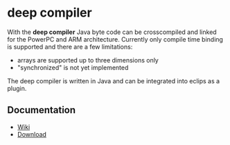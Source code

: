 deep compiler
=============

With the __deep compiler__ Java byte code can be crosscompiled and linked for the PowerPC and ARM architecture. Currently only compile time binding is supported and there are a few limitations:

 - arrays are supported up to three dimensions only
 - "synchronized" is not yet implemented

The deep compiler is written in Java and can be integrated into eclips as a plugin.

Documentation
-------------
 - [Wiki](http://deepjava.org/)
 - [Download](http://deepjava.org/download)
